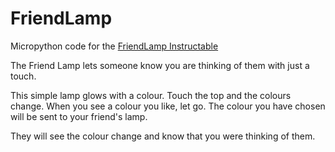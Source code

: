 # FriendLamp
Micropython code for the [FriendLamp Instructable](https://www.instructables.com/Friend-Lamp-Stay-in-Touch-With-Light/)

The Friend Lamp lets someone know you are thinking of them with just a touch. 

This simple lamp glows with a colour. Touch the top and the colours change. When you see a colour you like, let go. The colour you have chosen will be sent to your friend's lamp. 

They will see the colour change and know that you were thinking of them.